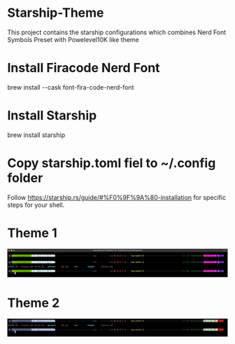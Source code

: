 # Starship-Theme
This project contains the starship configurations which combines Nerd Font Symbols Preset with Powelevel10K like theme


# Install Firacode Nerd Font
brew install --cask font-fira-code-nerd-font

# Install Starship
brew install starship

# Copy starship.toml fiel to ~/.config folder
Follow https://starship.rs/guide/#%F0%9F%9A%80-installation for specific steps for your shell.

# Theme 1
![alt text](https://github.com/mayurbarge/Starship-Theme/blob/main/Screenshot%202025-01-20%20at%2018.42.32.png)

# Theme 2
![alt text](https://github.com/mayurbarge/Starship-Theme/blob/main/Screenshot%202025-01-20%20at%2018.44.12.png)
